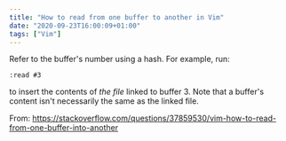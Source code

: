 ```yaml
---
title: "How to read from one buffer to another in Vim"
date: "2020-09-23T16:00:09+01:00"
tags: ["Vim"]
---
```


Refer to the buffer's number using a hash. For example, run:

```vim
:read #3
```

to insert the contents of _the file_ linked to buffer 3. Note that a buffer's
content isn't necessarily the same as the linked file.

From:
<https://stackoverflow.com/questions/37859530/vim-how-to-read-from-one-buffer-into-another>
